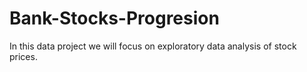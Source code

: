 # Bank-Stocks-Progresion
In this data project we will focus on exploratory data analysis of stock prices.
